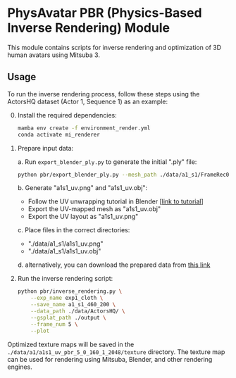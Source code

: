 # PhysAvatar PBR (Physics-Based Inverse Rendering) Module

This module contains scripts for inverse rendering and optimization of 3D human avatars using Mitsuba 3.

## Usage

To run the inverse rendering process, follow these steps using the ActorsHQ dataset (Actor 1, Sequence 1) as an example:

0. Install the required dependencies:
   ```bash
   mamba env create -f environment_render.yml
   conda activate mi_renderer
   ```
1. Prepare input data:

   a. Run `export_blender_ply.py` to generate the initial ".ply" file:
      ```bash
      python pbr/export_blender_ply.py --mesh_path ./data/a1_s1/FrameRec000460.obj --npz_path ./output/exp1_cloth/a1_s1_460_200 --name a1_s1 --output_dir ./data/a1_s1
      ```
   b. Generate "a1s1_uv.png" and "a1s1_uv.obj":
      - Follow the UV unwrapping tutorial in Blender [[link to tutorial](https://docs.google.com/presentation/d/e/2PACX-1vTyl0x6Df6o_MFkzuAa_yYsadPJmw5F8NZkjYCFO2zGFVgqggbp_mpDCs4vnOYR0ZEKgbhFLxnsnooM/pub?start=false&loop=false&delayms=3000&slide=id.g2fc63c2ad8e_0_44)]
      - Export the UV-mapped mesh as "a1s1_uv.obj"
      - Export the UV layout as "a1s1_uv.png"

   c. Place files in the correct directories:
      - "./data/a1_s1/a1s1_uv.png"
      - "./data/a1_s1/a1s1_uv.obj"

   d. alternatively, you can download the prepared data from [this link](https://drive.google.com/file/d/1-w4kl0BxrKT6d8IRr2GO8Uc-bNX3r-n_/view?usp=sharing)

3. Run the inverse rendering script:
   ```bash
   python pbr/inverse_rendering.py \
       --exp_name exp1_cloth \
       --save_name a1_s1_460_200 \
       --data_path ./data/ActorsHQ/ \
       --gsplat_path ./output \
       --frame_num 5 \
       --plot
   ```
Optimized texture maps will be saved in the `./data/a1/a1s1_uv_pbr_5_0_160_1_2048/texture` directory. The texture map can be used for rendering using Mitsuba, Blender, and other rendering engines.
